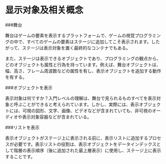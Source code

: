 # 显示对象及相关概念

###舞台

舞台はゲームの要素を表示するプラットフォームで、ゲームの視覚プログラミングの中で、すべてのゲームの要素はステージに追加してこそ表示されます。したがって、ステージは表示対象を置く最終的なコンテナでもある。

また、ステージは表示できるオブジェクトであり、プログラミングの観点から、どのオブジェクトも属性と行為を持っています。例えば、舞台オブジェクトは、幅、高さ、フレーム周波数などの属性を有し、表示オブジェクトを追加する動作を有する。



###オブジェクトを表示

表示対象は何ですか？入門レベルの理解は、舞台で見られるものすべてを表示対象と呼ぶことができると考えられています。しかし、実際には、表示オブジェクトには、可視の図形、文字、画像、ビデオなどが含まれていても、非可視のオーディオや表示対象容器などが含まれている。



###リストを表示

表示オブジェクトがステージ上に表示される前に、表示リストに追加するプロセスが必要です。表示リストの役割は、表示オブジェクトをデータインデックスとして階層の表示順序（後に追加された最上層表示）に使用し、ステージ上に表示することです。